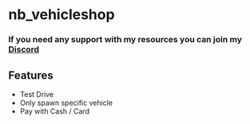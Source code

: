 # nb_vehicleshop

### If you need any support with my resources you can join my [Discord](https://discord.gg/p4EAN4NAkG)

## Features
- Test Drive
- Only spawn specific vehicle
- Pay with Cash / Card

